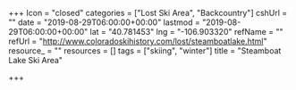 +++
Icon = "closed"
categories = ["Lost Ski Area", "Backcountry"]
cshUrl = ""
date = "2019-08-29T06:00:00+00:00"
lastmod = "2019-08-29T06:00:00+00:00"
lat = "40.781453"
lng = "-106.903320"
refName = ""
refUrl = "http://www.coloradoskihistory.com/lost/steamboatlake.html"
resource_ = ""
resources = []
tags = ["skiing", "winter"]
title = "Steamboat Lake Ski Area"

+++
